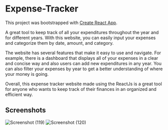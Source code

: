 # Expense-Tracker

This project was bootstrapped with [Create React App](https://github.com/facebook/create-react-app).

A great tool to keep track of all your expenditures throughout the year and for different years. With this website, you can easily input your expenses and categorize them by date, amount, and category.

The website has several features that make it easy to use and navigate. For example, there is a dashboard that displays all of your expenses in a clear and concise way and also users can add new expenditures in any year. You can also filter your expenses by year to get a better understanding of where your money is going. 

Overall, this expense tracker website made using the ReactJs is a great tool for anyone who wants to keep track of their finances in an organized and efficient way. 
## Screenshots

![Screenshot (119)](https://user-images.githubusercontent.com/83365540/223349423-0b16f99e-ef81-45ea-b72e-be42d3f359a6.png)
![Screenshot (120)](https://user-images.githubusercontent.com/83365540/223349429-da37497b-ea83-4739-9be6-b7aa91b3ff48.png)
